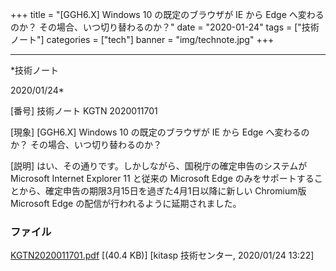 ﻿+++
title = "[GGH6.X] Windows 10 の既定のブラウザが IE から Edge へ変わるのか？ その場合、いつ切り替わるのか？"
date = "2020-01-24"
tags = ["技術ノート"]
categories = ["tech"]
banner = "img/technote.jpg"
+++

-----------------------------------------------------------------------------------------------------------------------------

*技術ノート

2020/01/24*


[番号]
技術ノート KGTN 2020011701

[現象]
[GGH6.X] Windows 10 の既定のブラウザが IE から Edge へ変わるのか？
その場合、いつ切り替わるのか？

[説明]
はい、その通りです。しかしながら、国税庁の確定申告のシステムが Microsoft
Internet Explorer 11 と従来の Microsoft Edge
のみをサポートすることから、確定申告の期限3月15日を過ぎた4月1日以降に新しい
Chromium版Microsoft Edge の配信が行われるように延期されました。


### ファイル

 
 


[KGTN2020011701.pdf](http://techreport.kitasp.net/attachments/download/4464/KGTN2020011701.pdf)
 [(40.4 KB)] [kitasp 技術センター, 2020/01/24
13:22]


 


 

